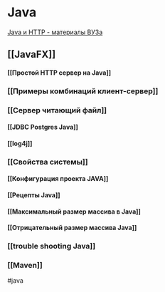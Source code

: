 # Java

[Java и HTTP - материалы ВУЗа](https://study.sfu-kras.ru/DATA/docs/java/java_http/)

## [[JavaFX]]
#### [[Простой HTTP сервер на Java]]
### [[Примеры комбинаций клиент-сервер]]

### [[Сервер читающий файл]]

#### [[JDBC Postgres Java]]

#### [[log4j]]

### [[Свойства системы]]

#### [[Конфигурация проекта JAVA]]
#### [[Рецепты Java]]
#### [[Максимальный размер массива в Java]]
#### [[Отрицательный размер массива Java]]
### [[trouble shooting Java]]

### [[Maven]]


#java